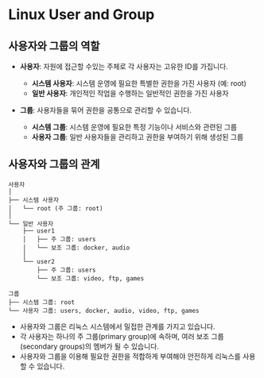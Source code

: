# Linux User and Group
## 사용자와 그룹의 역할

- **사용자**: 자원에 접근할 수있는 주체로 각 사용자는 고유한 ID를 가집니다.
    - **시스템 사용자**: 시스템 운영에 필요한 특별한 권한을 가진 사용자 (예: root)
    - **일반 사용자**: 개인적인 작업을 수행하는 일반적인 권한을 가진 사용자

- **그룹**: 사용자들을 묶어 권한을 공통으로 관리할 수 있습니다.
    - **시스템 그룹**: 시스템 운영에 필요한 특정 기능이나 서비스와 관련된 그룹
    - **사용자 그룹**: 일반 사용자들을 관리하고 권한을 부여하기 위해 생성된 그룹

## 사용자와 그룹의 관계
```
사용자
│
├── 시스템 사용자
│   └── root (주 그룹: root)
│
└── 일반 사용자
    ├── user1
    │   ├── 주 그룹: users
    │   └── 보조 그룹: docker, audio
    │
    └── user2
        ├── 주 그룹: users
        └── 보조 그룹: video, ftp, games

그룹
├── 시스템 그룹: root
└── 사용자 그룹: users, docker, audio, video, ftp, games
```
- 사용자와 그룹은 리눅스 시스템에서 밀접한 관계를 가지고 있습니다. 
- 각 사용자는 하나의 주 그룹(primary group)에 속하며, 여러 보조 그룹(secondary groups)의 멤버가 될 수 있습니다.
- 사용자와 그룹을 이용해 필요한 권한을 적합하게 부여해야 안전하게 리눅스를 사용할 수 있습니다.